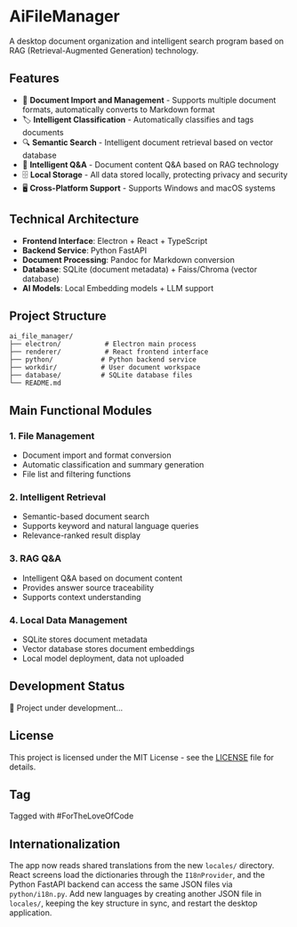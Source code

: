 # AiFileManager

A desktop document organization and intelligent search program based on RAG (Retrieval-Augmented Generation) technology.

## Features

- 📁 **Document Import and Management** - Supports multiple document formats, automatically converts to Markdown format
- 🏷️ **Intelligent Classification** - Automatically classifies and tags documents
- 🔍 **Semantic Search** - Intelligent document retrieval based on vector database
- 💬 **Intelligent Q&A** - Document content Q&A based on RAG technology
- 🗄️ **Local Storage** - All data stored locally, protecting privacy and security
- 🖥️ **Cross-Platform Support** - Supports Windows and macOS systems

## Technical Architecture

- **Frontend Interface**: Electron + React + TypeScript
- **Backend Service**: Python FastAPI
- **Document Processing**: Pandoc for Markdown conversion
- **Database**: SQLite (document metadata) + Faiss/Chroma (vector database)
- **AI Models**: Local Embedding models + LLM support

## Project Structure

```
ai_file_manager/
├── electron/           # Electron main process
├── renderer/           # React frontend interface
├── python/            # Python backend service
├── workdir/           # User document workspace
├── database/          # SQLite database files
└── README.md
```

## Main Functional Modules

### 1. File Management
- Document import and format conversion
- Automatic classification and summary generation
- File list and filtering functions

### 2. Intelligent Retrieval
- Semantic-based document search
- Supports keyword and natural language queries
- Relevance-ranked result display

### 3. RAG Q&A
- Intelligent Q&A based on document content
- Provides answer source traceability
- Supports context understanding

### 4. Local Data Management
- SQLite stores document metadata
- Vector database stores document embeddings
- Local model deployment, data not uploaded

## Development Status

🚧 Project under development...

## License

This project is licensed under the MIT License - see the [LICENSE](LICENSE) file for details.

## Tag
Tagged with #ForTheLoveOfCode
## Internationalization

The app now reads shared translations from the new `locales/` directory. React screens load the dictionaries through the `I18nProvider`, and the Python FastAPI backend can access the same JSON files via `python/i18n.py`. Add new languages by creating another JSON file in `locales/`, keeping the key structure in sync, and restart the desktop application.

